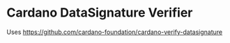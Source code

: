 # Cardano DataSignature Verifier

Uses <https://github.com/cardano-foundation/cardano-verify-datasignature>
